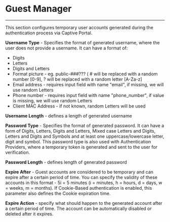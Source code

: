 # **Guest Manager**

---

This section configures temporary user accounts generated during the authentication process via Captive Portal.

**Username Type** - Specifies the format of generated username, where the user does not provide a username. It can have a format of:

- Digits
- Letters
- Digits and Letters
- Format picture - eg. public-###??? ( # will be replaced with a random number [0-9], ? will be replaced with a random letter [A-Za-z]
- Email address - requires input field with name "email", if missing, we will use random Letters
- Phone number - requires input field with name "phone_number", if value is missing, we will use random Letters
- Client MAC Address - if not known, random Letters will be used

**Username Length** - defines a length of generated username

**Password Type** - Specifies the format of generated password. It can have a form of Digits, Letters, Digits and Letters, Mixed case Letters and Digits, Letters and Digits and Symbols and at least one uppercase/lowercase letter, digit and symbol. This password type is also used with Authentication Providers, where a temporary token is generated and sent to the user for verification.

**Password Length** - defines length of generated password

**Expire After** - Guest accounts are considered to be temporary and can expire after a certain period of time. You can specify the validity of these accounts in this format - 5i = 5 minutes (i = minutes, h = hours, d = days, w = weeks, m = months). If Cookie-Based authentication is enabled, this parameter also defines the Cookie expiration time.

**Expire Action** - specify what should happen to the generated account after a certain period of time. The account can be automatically disabled or deleted after it expires.

